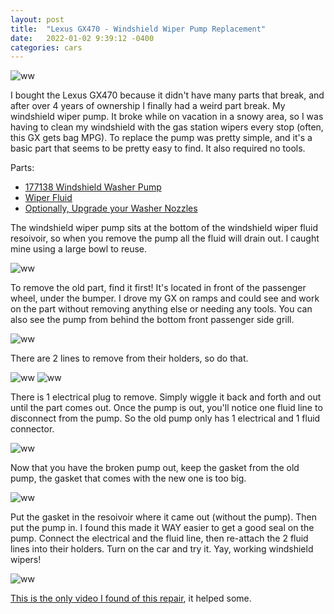```yaml
---
layout: post
title:  "Lexus GX470 - Windshield Wiper Pump Replacement"
date:   2022-01-02 9:39:12 -0400
categories: cars
---
```


![ww](/images/ww/9.jpg)

I bought the Lexus GX470 because it didn't have many parts that break, and after over 4 years of ownership I finally had a weird part break. My windshield wiper pump. It broke while on vacation in a snowy area, so I was having to clean my windshield with the gas station wipers every stop (often, this GX gets bag MPG). To replace the pump was pretty simple, and it's a basic part that seems to be pretty easy to find. It also required no tools. 

Parts:
* [177138 Windshield Washer Pump](https://amzn.to/3jN7Gs9)
* [Wiper Fluid](https://amzn.to/3Gb00av)
* [Optionally, Upgrade your Washer Nozzles](https://amzn.to/3YXCI0m)

The windshield wiper pump sits at the bottom of the windshield wiper fluid resoivoir, so when you remove the pump all the fluid will drain out. I caught mine using a large bowl to reuse.

![ww](/images/ww/3.jpg)

To remove the old part, find it first! It's located in front of the passenger wheel, under the bumper. I drove my GX on ramps and could see and work on the part without removing anything else or needing any tools. You can also see the pump from behind the bottom front passenger side grill. 

![ww](/images/ww/7.jpg)

There are 2 lines to remove from their holders, so do that. 

![ww](/images/ww/1.jpg)
![ww](/images/ww/2.jpg)

There is 1 electrical plug to remove. Simply wiggle it back and forth and out until the part comes out. Once the pump is out, you'll notice one fluid line to disconnect from the pump. So the old pump only has 1 electrical and 1 fluid connector. 

![ww](/images/ww/4.jpg)

Now that you have the broken pump out, keep the gasket from the old pump, the gasket that comes with the new one is too big.  

![ww](/images/ww/5.jpg)

Put the gasket in the resoivoir where it came out (without the pump). Then put the pump in. I found this made it WAY easier to get a good seal on the pump. Connect the electrical and the fluid line, then re-attach the 2 fluid lines into their holders. Turn on the car and try it. Yay, working windshield wipers!

![ww](/images/ww/6.jpg)

[This is the only video I found of this repair](https://www.youtube.com/watch?v=NUYLutyCrzk), it helped some. 